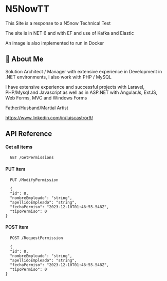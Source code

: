 
# N5NowTT

This Site is a response to a N5now Technical Test

The site is in NET 6 and with EF and use of Kafka and Elastic

An image is also implemented to run in Docker

## 🚀 About Me
Solution Architect / Manager  with extensive experience in Development in .NET  environments, I also work with PHP / MySQL

I have extensive experience and successful projects with Laravel, PHP/Mysql and Javascript as well as in ASP.NET with AngularJs, ExtJS, Web Forms, MVC and Windows Forms

Father/Husband/Martial Artist

https://www.linkedin.com/in/luiscastror9/

## API Reference

#### Get all items

```http
  GET /GetPermissions
```



#### PUT item

```http
  PUT /ModifyPermission

  {
  "id": 0,
  "nombreEmpleado": "string",
  "apellidoEmpleado": "string",
  "fechaPermiso": "2023-12-10T01:46:55.548Z",
  "tipoPermiso": 0
}
```


#### POST item

```http
  POST /RequestPermission

  {
  "id": 0,
  "nombreEmpleado": "string",
  "apellidoEmpleado": "string",
  "fechaPermiso": "2023-12-10T01:46:55.548Z",
  "tipoPermiso": 0
}
```


